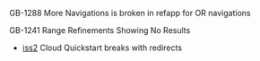 GB-1288 More Navigations is broken in refapp for OR navigations

GB-1241 Range Refinements Showing No Results

- <a href="https://github.com/groupby/issues/issues/954">iss2</a> Cloud Quickstart breaks with redirects
